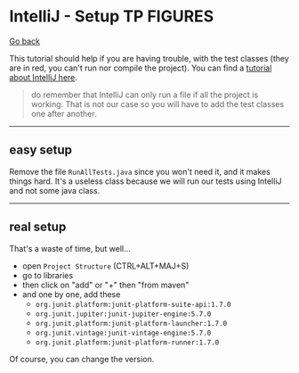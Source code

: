 # IntelliJ - Setup TP FIGURES

[Go back](index.md)

This tutorial should help if you are having trouble, with the test classes (they are in red, you can't run nor compile the project). You can find a [tutorial about IntelliJ  here](../../../tools/jetbrains/index.md).

> do remember that IntelliJ can only run a file if all the project is working. That is not our case so you will have to add the test classes one after another.

<hr class="sl">

## easy setup

Remove the file `RunAllTests.java` since you won't need it, and it makes things hard. It's a useless class because we will run our tests using IntelliJ and not some java class.

<hr class="sr">

## real setup

That's a waste of time, but well...

* open ``Project Structure`` (CTRL+ALT+MAJ+S)
* go to libraries
* then click on "add" or "+" then "from maven"
* and one by one, add these
    * ``org.junit.platform:junit-platform-suite-api:1.7.0``
    * ``org.junit.jupiter:junit-jupiter-engine:5.7.0``
    * ``org.junit.platform:junit-platform-launcher:1.7.0``
    * ``org.junit.vintage:junit-vintage-engine:5.7.0``
    * ``org.junit.platform:junit-platform-runner:1.7.0``

Of course, you can change the version.